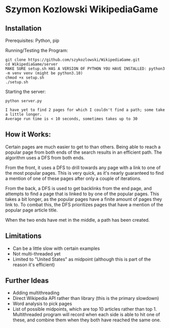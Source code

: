 # Szymon Kozlowski WikipediaGame

## Installation

Prerequisites: Python, pip

Running/Testing the Program:

```
git clone https://github.com/szykozlowski/WikipediaGame.git
cd WikipediaGame/server
MAKE SURE setup.sh HAS A VERSION OF PYTHON YOU HAVE INSTALLED: python3 -m venv venv (might be python3.10)
chmod +x setup.sh
./setup.sh
```

Starting the server:

```
python server.py

I have yet to find 2 pages for which I couldn't find a path; some take a little longer.
Average run time is < 10 seconds, sometimes takes up to 30 
```





## How it Works:

Certain pages are much easier to get to than others.  Being able to reach a popular page from both ends of the search results in an efficient path.  The algorithm uses a DFS from both ends. 

From the front, it uses a DFS to drill towards any page with a link to one of the most
popular pages.  This is very quick, as it's nearly guaranteed to find a mention of one of these pages after only a couple of iterations.

From the back, a DFS is used to get backlinks from the end page, and attempts to find a page that is linked to by one of the popular pages.  This takes a bit longer, as the popular pages have a finite amount of pages they link to.  To combat this, the DFS
prioritizes pages that have a mention of the popular page article title.

When the two ends have met in the middle, a path has been created.

## Limitations

- Can be a little slow with certain examples
- Not multi-threaded yet
- Limited to "United States" as midpoint (although this is part of the reason it's efficient)

## Further Ideas

- Adding multithreading
- Direct Wikipedia API rather than library (this is the primary slowdown)
- Word analysis to pick pages
- List of possible midpoints, which are top 10 articles rather than top 1.  Multithreaded program will record when each side is able to hit one of these, and combine them when they both have reached the same one.
